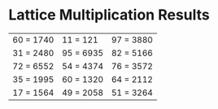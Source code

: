 # Lattice Multiplication Results

|   |   |   |
|---|---|---|
| 60 = 1740 | 11 = 121 | 97 = 3880 |
| 31 = 2480 | 95 = 6935 | 82 = 5166 |
| 72 = 6552 | 54 = 4374 | 76 = 3572 |
| 35 = 1995 | 60 = 1320 | 64 = 2112 |
| 17 = 1564 | 49 = 2058 | 51 = 3264 |
